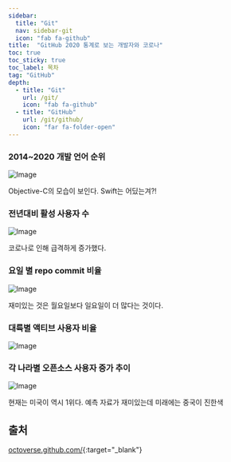 ```yaml
---
sidebar:
  title: "Git"
  nav: sidebar-git
  icon: "fab fa-github"
title:  "GitHub 2020 통계로 보는 개발자와 코로나"
toc: true
toc_sticky: true
toc_label: 목차
tag: "GitHub"
depth: 
  - title: "Git"
    url: /git/
    icon: "fab fa-github"
  - title: "GitHub"
    url: /git/github/
    icon: "far fa-folder-open"
---
```

### 2014~2020 개발 언어 순위
![Image](https://drive.google.com/uc?export=view&id=1bsq5mxc2O1lj6UeWNUUU7ceuETBuVMG9)

Objective-C의 모습이 보인다. Swift는 어딨는겨?!

### 전년대비 활성 사용자 수
![Image](https://drive.google.com/uc?export=view&id=19J5kWLnh6FXRy1T-gtV3okByAbVn-Fzm)

코로나로 인해 급격하게 증가했다.

### 요일 별 repo commit 비율
![Image](https://drive.google.com/uc?export=view&id=1A2J6GsCM1FUcQK2pNE07Eb2ijcNH-ww0)

재미있는 것은 월요일보다 일요일이 더 많다는 것이다.

### 대륙별 액티브 사용자 비율
![Image](https://drive.google.com/uc?export=view&id=1a8UH_WczCszyUTmph7D9yqCq59jfaJsa)

### 각 나라별 오픈소스 사용자 증가 추이
![Image](https://drive.google.com/uc?export=view&id=1VbBscQYeEnkD8s8ySoh0g_od19nDRTvC)

현재는 미국이 역시 1위다. 예측 자료가 재미있는데 미래에는 중국이 진한색


## 출처
[<i class="fas fa-link"></i> octoverse.github.com/](https://octoverse.github.com/){:target="_blank"}
